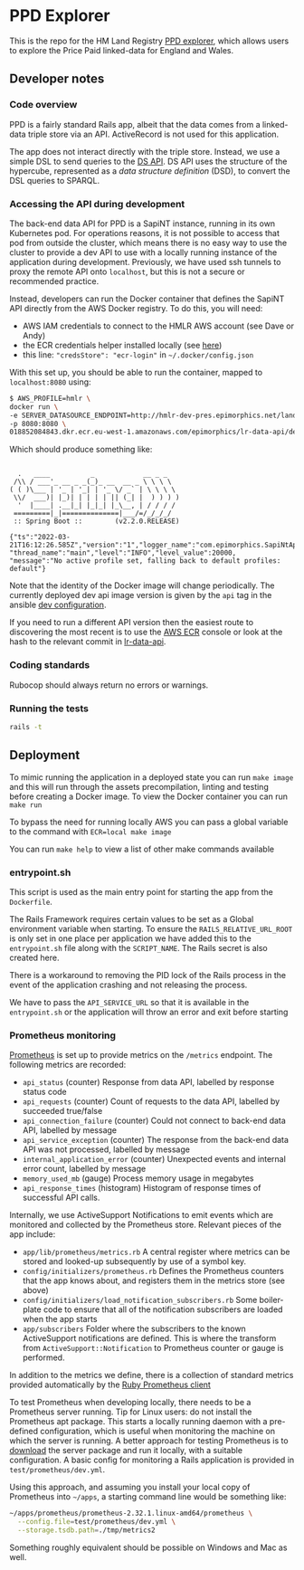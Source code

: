 # PPD Explorer

This is the repo for the HM Land Registry
[PPD explorer](http://landregistry.data.gov.uk/app/ppd),
which allows users to explore the Price Paid linked-data
for England and Wales.

## Developer notes

### Code overview

PPD is a fairly standard Rails app, albeit that the data
comes from a linked-data triple store via an API. ActiveRecord
is not used for this application.

The app does not interact directly with the triple store.
Instead, we use a simple DSL to send queries to the
[DS API](http://github.com/epimorphics/data-API). DS API uses
the structure of the hypercube, represented as a _data structure
definition_ (DSD), to convert the DSL queries to SPARQL.

### Accessing the API during development

The back-end data API for PPD is a SapiNT instance, running in its own
Kubernetes pod. For operations reasons, it is not possible to access that pod
from outside the cluster, which means there is no easy way to use the cluster
to provide a dev API to use with a locally running instance of the application
during development. Previously, we have used ssh tunnels to proxy the remote
API onto `localhost`, but this is not a secure or recommended practice.

Instead, developers can run the Docker container that defines the SapiNT API
directly from the AWS Docker registry. To do this, you will need:

- AWS IAM credentials to connect to the HMLR AWS account (see Dave or Andy)
- the ECR credentials helper installed locally (see [here](https://github.com/awslabs/amazon-ecr-credential-helper))
- this line: `"credsStore": "ecr-login"` in `~/.docker/config.json`

With this set up, you should be able to run the container, mapped to
`localhost:8080` using:

```sh
$ AWS_PROFILE=hmlr \
docker run \
-e SERVER_DATASOURCE_ENDPOINT=http://hmlr-dev-pres.epimorphics.net/landregistry/query \
-p 8080:8080 \
018852084843.dkr.ecr.eu-west-1.amazonaws.com/epimorphics/lr-data-api/dev:1.0-SNAPSHOT_a5590d2
```

Which should produce something like:

```text

  .   ____          _            __ _ _
 /\\ / ___'_ __ _ _(_)_ __  __ _ \ \ \ \
( ( )\___ | '_ | '_| | '_ \/ _` | \ \ \ \
 \\/  ___)| |_)| | | | | || (_| |  ) ) ) )
  '  |____| .__|_| |_|_| |_\__, | / / / /
 =========|_|==============|___/=/_/_/_/
 :: Spring Boot ::        (v2.2.0.RELEASE)

{"ts":"2022-03-21T16:12:26.585Z","version":"1","logger_name":"com.epimorphics.SapiNtApplicationKt",
"thread_name":"main","level":"INFO","level_value":20000,
"message":"No active profile set, falling back to default profiles: default"}
```

Note that the identity of the Docker image will change periodically. The
currently deployed dev api image version is given by the `api` tag in the ansible
[dev configuration](https://github.com/epimorphics/hmlr-ansible-deployment/blob/master/ansible/group_vars/dev/tags.yml).

If you need to run a different API version then the easiest route to
discovering the most recent is to use the [AWS
ECR](https://eu-west-1.console.aws.amazon.com/ecr/repositories/private/018852084843/epimorphics/lr-data-api/dev?region=eu-west-1)
console or look at the hash to the relevant commit in
[lr-data-api](https://github.com/epimorphics/lr-data-api).

### Coding standards

Rubocop should always return no errors or warnings.

### Running the tests

```sh
rails -t
```

## Deployment

To mimic running the application in a deployed state you can run
`make image` and this will run through the assets precompilation, linting and testing before creating a Docker image. To view the Docker container you can run `make run`

To bypass the need for running locally AWS you can pass a global variable to the command with `ECR=local make image`

You can run `make help` to view a list of other make commands available

### entrypoint.sh

This script is used as the main entry point for starting the app from the `Dockerfile`.

The Rails Framework requires certain values to be set as a Global environment variable
when starting. To ensure the `RAILS_RELATIVE_URL_ROOT` is only set in one place per
application we have added this to the `entrypoint.sh` file along with the `SCRIPT_NAME`.
The Rails secret is also created here.

There is a workaround to removing the PID lock of the Rails process in the event of
the application crashing and not releasing the process.

We have to pass the `API_SERVICE_URL` so that it is available in the `entrypoint.sh`
or the application will throw an error and exit before starting

### Prometheus monitoring

[Prometheus](https://prometheus.io) is set up to provide metrics on the
`/metrics` endpoint. The following metrics are recorded:

- `api_status` (counter)
  Response from data API, labelled by response status code
- `api_requests` (counter)
  Count of requests to the data API, labelled by succeeded true/false
- `api_connection_failure` (counter)
  Could not connect to back-end data API, labelled by message
- `api_service_exception` (counter)
  The response from the back-end data API was not processed, labelled by message
- `internal_application_error` (counter)
  Unexpected events and internal error count, labelled by message
- `memory_used_mb` (gauge)
  Process memory usage in megabytes
- `api_response_times` (histogram)
  Histogram of response times of successful API calls.

Internally, we use ActiveSupport Notifications to emit events which are
monitored and collected by the Prometheus store. Relevant pieces of the
app include:

- `app/lib/prometheus/metrics.rb`
  A central register where metrics can be stored and looked-up subsequently
  by use of a symbol key.
- `config/initializers/prometheus.rb`
  Defines the Prometheus counters that the app knows about, and registers them
  in the metrics store (see above)
- `config/initializers/load_notification_subscribers.rb`
  Some boiler-plate code to ensure that all of the notification subscribers
  are loaded when the app starts
- `app/subscribers`
  Folder where the subscribers to the known ActiveSupport notifications are
  defined. This is where the transform from `ActiveSupport::Notification` to
  Prometheus counter or gauge is performed.

In addition to the metrics we define, there is a collection of standard
metrics provided automatically by the
[Ruby Prometheus client](https://github.com/prometheus/client_ruby)

To test Prometheus when developing locally, there needs to be a Prometheus
server running. Tip for Linux users: do not install the Prometheus apt
package. This starts a locally running daemon with a pre-defined
configuration, which is useful when monitoring the machine on which the
server is running. A better approach for testing Prometheus is to
[download](https://prometheus.io/download/) the server package and
run it locally, with a suitable configuration. A basic config for
monitoring a Rails application is provided in `test/prometheus/dev.yml`.

Using this approach, and assuming you install your local copy of
Prometheus into `~/apps`, a starting command line would be something like:

```sh
~/apps/prometheus/prometheus-2.32.1.linux-amd64/prometheus \
  --config.file=test/prometheus/dev.yml \
  --storage.tsdb.path=./tmp/metrics2
```

Something roughly equivalent should be possible on Windows and Mac as well.
